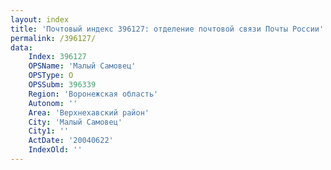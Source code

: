```yaml
---
layout: index
title: 'Почтовый индекс 396127: отделение почтовой связи Почты России'
permalink: /396127/
data:
    Index: 396127
    OPSName: 'Малый Самовец'
    OPSType: О
    OPSSubm: 396339
    Region: 'Воронежская область'
    Autonom: ''
    Area: 'Верхнехавский район'
    City: 'Малый Самовец'
    City1: ''
    ActDate: '20040622'
    IndexOld: ''
---
```

